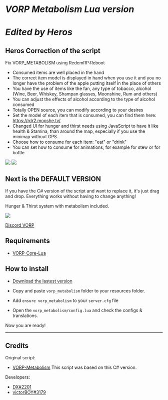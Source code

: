 # ***VORP Metabolism Lua version***
# ***Edited by Heros***

## Heros Correction of the script

Fix VORP_METABOLISM using RedemRP:Reboot

- Consumed items are well placed in the hand
- The correct item model is displayed in hand when you use it and you no longer have the problem of the apple putting itself in the place of others
- You have the use of items like the fan, any type of tobacco, alcohol (Wine, Beer, Whiskey, Shampan glasses, Moonshine, Rum and others)
- You can adjust the effects of alcohol according to the type of alcohol consumed
- Totally OPEN source, you can modify according to your desires
- Set the model of each item that is consumed, you can find them here: https://rdr2.mooshe.tv/
- Changed UI for hunger and thirst needs using JavaScript to have it like health & Stamina, than around the map, especially if you use the minimap without GPS.
- Choose how to consume for each item: "eat" or "drink"
- You can set how to consume for animations, for example for stew or for bottle

<img src=https://zupimages.net/up/23/33/6c6t.png>
<img src=https://zupimages.net/up/23/33/1t3h.png>


## Next is the DEFAULT VERSION


If you have the C# version of the script and want to replace it, it's just drag and drop. Everything works without having to change anything!

Hunger & Thirst system with metabolism included.

![](https://i.gyazo.com/68e7686bc5b72f1d4a20da7711b2dbe5.png)

[Discord VORP](https://discord.gg/23MPbQ6)

## Requirements
- [VORP-Core-Lua](https://github.com/VORPCORE/vorp-core-lua)

## How to install
* [Download the lastest version](https://github.com/DX-BR/vorp_metabolism-lua)

* Copy and paste ```vorp_metabolism``` folder to your resources folder.
* Add ```ensure vorp_metabolism``` to your ```server.cfg``` file
* Open the `vorp_metabolism/config.lua` and check the configs & translations.

Now you are ready!

---
## Credits

Original script:
 - [VORP-Metabolism](https://github.com/VORPCORE/VORP-Metabolism) This script was based on this C# version.

Developers:
 - [DX#2201](https://github.com/DX-BR)
 - [victorBOY#3179](https://github.com/vWernay)
